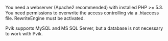 You need a webserver (Apache2 recommended) with installed PHP >= 5.3. You need permissions to overwrite the access controlling via a .htaccess file. RewriteEngine must be activated.

Pvik supports MySQL and MS SQL Server, but a database is not necessary to work with Pvik.
